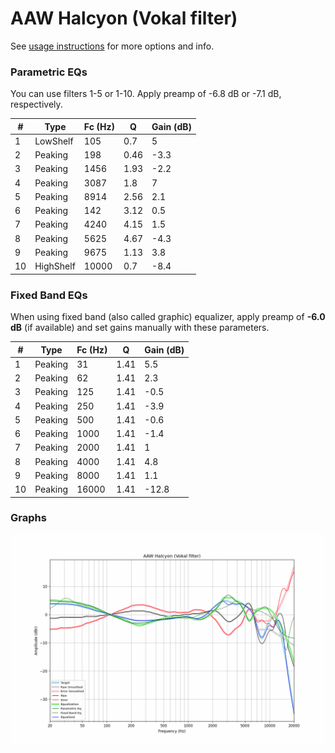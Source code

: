 # AAW Halcyon (Vokal filter)
See [usage instructions](https://github.com/jaakkopasanen/AutoEq#usage) for more options and info.

### Parametric EQs
You can use filters 1-5 or 1-10. Apply preamp of -6.8 dB or -7.1 dB, respectively.

|   # | Type      |   Fc (Hz) |    Q |   Gain (dB) |
|-----|-----------|-----------|------|-------------|
|   1 | LowShelf  |       105 | 0.7  |         5   |
|   2 | Peaking   |       198 | 0.46 |        -3.3 |
|   3 | Peaking   |      1456 | 1.93 |        -2.2 |
|   4 | Peaking   |      3087 | 1.8  |         7   |
|   5 | Peaking   |      8914 | 2.56 |         2.1 |
|   6 | Peaking   |       142 | 3.12 |         0.5 |
|   7 | Peaking   |      4240 | 4.15 |         1.5 |
|   8 | Peaking   |      5625 | 4.67 |        -4.3 |
|   9 | Peaking   |      9675 | 1.13 |         3.8 |
|  10 | HighShelf |     10000 | 0.7  |        -8.4 |

### Fixed Band EQs
When using fixed band (also called graphic) equalizer, apply preamp of **-6.0 dB** (if available) and set gains manually with these parameters.

|   # | Type    |   Fc (Hz) |    Q |   Gain (dB) |
|-----|---------|-----------|------|-------------|
|   1 | Peaking |        31 | 1.41 |         5.5 |
|   2 | Peaking |        62 | 1.41 |         2.3 |
|   3 | Peaking |       125 | 1.41 |        -0.5 |
|   4 | Peaking |       250 | 1.41 |        -3.9 |
|   5 | Peaking |       500 | 1.41 |        -0.6 |
|   6 | Peaking |      1000 | 1.41 |        -1.4 |
|   7 | Peaking |      2000 | 1.41 |         1   |
|   8 | Peaking |      4000 | 1.41 |         4.8 |
|   9 | Peaking |      8000 | 1.41 |         1.1 |
|  10 | Peaking |     16000 | 1.41 |       -12.8 |

### Graphs
![](./AAW%20Halcyon%20(Vokal%20filter).png)
